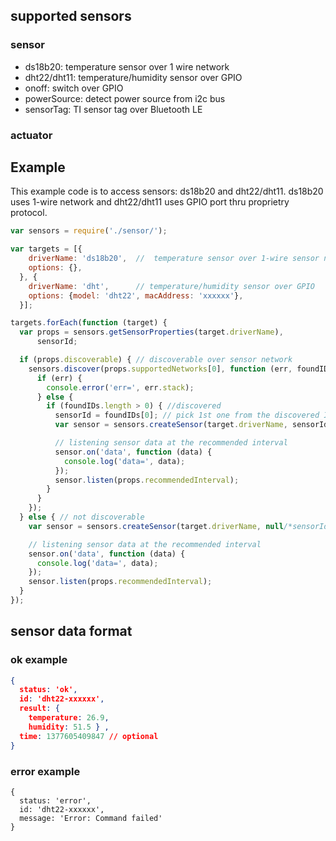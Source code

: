 ## supported sensors

### sensor
 - ds18b20: temperature sensor over 1 wire network
 - dht22/dht11: temperature/humidity sensor over GPIO
 - onoff: switch over GPIO
 - powerSource: detect power source from i2c bus
 - sensorTag: TI sensor tag over Bluetooth LE

### actuator

## Example 

This example code is to access sensors: ds18b20 and dht22/dht11. ds18b20 uses 1-wire network and dht22/dht11 uses GPIO port thru proprietry protocol.

```js
var sensors = require('./sensor/');

var targets = [{ 
    driverName: 'ds18b20',  //  temperature sensor over 1-wire sensor network
    options: {}, 
  }, {
    driverName: 'dht',      // temperature/humidity sensor over GPIO
    options: {model: 'dht22', macAddress: 'xxxxxx'},
  }];

targets.forEach(function (target) {
  var props = sensors.getSensorProperties(target.driverName),
      sensorId;

  if (props.discoverable) { // discoverable over sensor network
    sensors.discover(props.supportedNetworks[0], function (err, foundIDs) {
      if (err) {
        console.error('err=', err.stack);
      } else {
        if (foundIDs.length > 0) { //discovered
          sensorId = foundIDs[0]; // pick 1st one from the discovered IDs
          var sensor = sensors.createSensor(target.driverName, sensorId, target.options);

          // listening sensor data at the recommended interval
          sensor.on('data', function (data) { 
            console.log('data=', data); 
          });
          sensor.listen(props.recommendedInterval);
        }
      }
    });
  } else { // not discoverable
    var sensor = sensors.createSensor(target.driverName, null/*sensorId*/, target.options);

    // listening sensor data at the recommended interval
    sensor.on('data', function (data) {
      console.log('data=', data);
    });
    sensor.listen(props.recommendedInterval);
  }
});
```

## sensor data format

### ok example

```json
{ 
  status: 'ok',
  id: 'dht22-xxxxxx',
  result: { 
    temperature: 26.9, 
    humidity: 51.5 } ,
  time: 1377605409847 // optional
}
```

### error example

```
{ 
  status: 'error',
  id: 'dht22-xxxxxx',
  message: 'Error: Command failed' 
}
```

